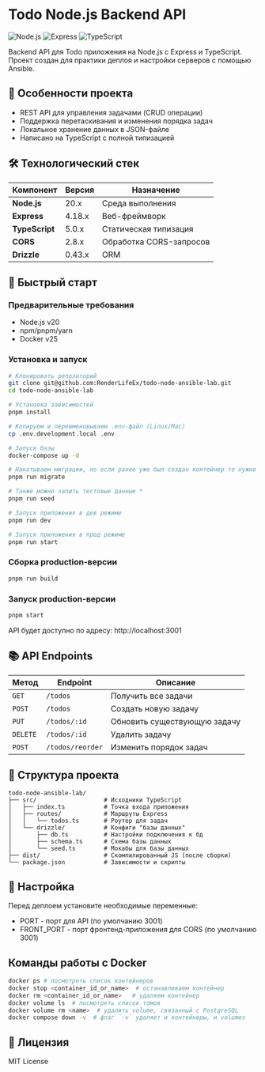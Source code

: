 # Todo Node.js Backend API

![Node.js](https://img.shields.io/badge/Node.js-20-339933?style=for-the-badge&logo=nodedotjs&logoColor=white)
![Express](https://img.shields.io/badge/Express-000000?style=for-the-badge&logo=express&logoColor=white)
![TypeScript](https://img.shields.io/badge/TypeScript-3178C6?style=for-the-badge&logo=typescript&logoColor=white)

Backend API для Todo приложения на Node.js с Express и TypeScript. Проект создан для практики деплоя и настройки серверов с помощью Ansible.

## 📌 Особенности проекта

- REST API для управления задачами (CRUD операции)
- Поддержка перетаскивания и изменения порядка задач
- Локальное хранение данных в JSON-файле
- Написано на TypeScript с полной типизацией

## 🛠 Технологический стек

| Компонент                 | Версия   | Назначение                          |
|---------------------------|----------|-------------------------------------|
| **Node.js**               | 20.x     | Среда выполнения                    |
| **Express**               | 4.18.x   | Веб-фреймворк                       |
| **TypeScript**            | 5.0.x    | Статическая типизация               |
| **CORS**                  | 2.8.x    | Обработка CORS-запросов             |
| **Drizzle**               | 0.43.x   | ORM                                 |

## 🚀 Быстрый старт

### Предварительные требования
- Node.js v20
- npm/pnpm/yarn
- Docker v25

### Установка и запуск
```bash
# Клонировать репозиторий
git clone git@github.com:RenderLifeEx/todo-node-ansible-lab.git
cd todo-node-ansible-lab

# Установка зависимостей
pnpm install

# Копируем и переименовываем .env-файл (Linux/Mac)
cp .env.development.local .env

# Запуск базы
docker-compose up -d

# Накатываем миграции, но если ранее уже был создан контейнер то нужно не забыть удалять volume
pnpm run migrate

# Также можно залить тестовые данные *
pnpm run seed

# Запуск приложения в дев режиме
pnpm run dev

# Запуск приложения в прод режиме
pnpm run start
```

### Сборка production-версии
```bash
pnpm run build
```

### Запуск production-версии
```bash
pnpm start
```

API будет доступно по адресу: http://localhost:3001

## 📚 API Endpoints

| Метод  | Endpoint           | Описание                          |
|--------|--------------------|-----------------------------------|
| `GET`    | `/todos`           | Получить все задачи              |
| `POST`   | `/todos`           | Создать новую задачу             |
| `PUT`    | `/todos/:id`       | Обновить существующую задачу     |
| `DELETE` | `/todos/:id`       | Удалить задачу                   |
| `POST`   | `/todos/reorder`   | Изменить порядок задач           |

## 📂 Структура проекта
```
todo-node-ansible-lab/
├── src/                   # Исходники TypeScript
│   ├── index.ts           # Точка входа приложения
│   ├── routes/            # Маршруты Express
│   │   └── todos.ts       # Роутер для задач
│   └── drizzle/           # Конфиги "базы данных"
│       ├── db.ts          # Настройки подключения к бд
│       ├── schema.ts      # Схема базы данных
│       └── seed.ts        # Мокабы для базы данных
├── dist/                  # Скомпилированный JS (после сборки)
└── package.json           # Зависимости и скрипты
```

## 🔧 Настройка
Перед деплоем установите необходимые переменные:
- PORT - порт для API (по умолчанию 3001)
- FRONT_PORT - порт фронтенд-приложения для CORS (по умолчанию 3001)

## Команды работы с Docker
```bash
docker ps # посмотреть список контейнеров
docker stop <container_id_or_name>  # останавливаем контейнер
docker rm <container_id_or_name>   # удаляем контейнер
docker volume ls  # посмотреть список томов
docker volume rm <name>  # удалить volume, связанный с PostgreSQL
docker compose down -v  # флаг `-v` удаляет и контейнеры, и volumes
```

## 📜 Лицензия
MIT License